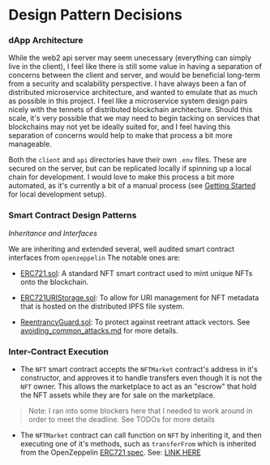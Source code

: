 # Design Pattern Decisions

### dApp Architecture

While the web2 api server may seem unecessary (everything can simply live in the client), I feel like there is still some value in having a separation of concerns between the client and server, and would be beneficial long-term from a security and scalability perspective. I have always been a fan of distributed microservice architecture, and wanted to emulate that as much as possible in this project. I feel like a microservice system design pairs nicely with the tennets of distributed blockchain architecture. Should this scale, it's very possible that we may need to begin tacking on services that blockchains may not yet be ideally suited for, and I feel having this separation of concerns would help to make that process a bit more manageable.

Both the `client` and `api` directories have their own `.env` files. These are secured on the server, but can be replicated locally if spinning up a local chain for development. I would love to make this process a bit more automated, as it's currently a bit of a manual process (see [Getting Started](https://github.com/gambinish/blockchain-developer-bootcamp-final-project/blob/main/DOCS.md#getting-started) for local development setup).

### Smart Contract Design Patterns

_Inheritance and Interfaces_

We are inheriting and extended several, well audited smart contract interfaces from `openzeppelin` The notable ones are:

- [ERC721.sol](https://docs.openzeppelin.com/contracts/2.x/api/token/erc721): A standard NFT smart contract used to mint unique NFTs onto the blockchain.

- [ERC721URIStorage.sol](https://docs.openzeppelin.com/contracts/4.x/api/token/erc721#ERC721URIStorage): To allow for URI management for NFT metadata that is hosted on the distributed IPFS file system.

- [ReentrancyGuard.sol](https://docs.openzeppelin.com/contracts/4.x/api/security#ReentrancyGuard): To protect against reetrant attack vectors. See [avoiding_common_attacks.md](https://github.com/gambinish/blockchain-developer-bootcamp-final-project/blob/main/avoiding_common_attacks.md#avoiding-common-attacks) for more details.

### Inter-Contract Execution

- The `NFT` smart contract accepts the `NFTMarket` contract's address in it's constructor, and approves it to handle transfers even though it is not the `NFT` owner. This allows the marketplace to act as an "escrow" that hold the NFT assets while they are for sale on the marketplace.

> Note: I ran into some blockers here that I needed to work around in order to meet the deadline. See TODOs for more details

- The `NFTMarket` contract can call function on `NFT` by inheriting it, and then executing one of it's methods, such as `transferFrom` which is inherited from the OpenZeppelin [ERC721 spec](https://docs.openzeppelin.com/contracts/2.x/api/token/erc721). See: [LINK HERE]()
